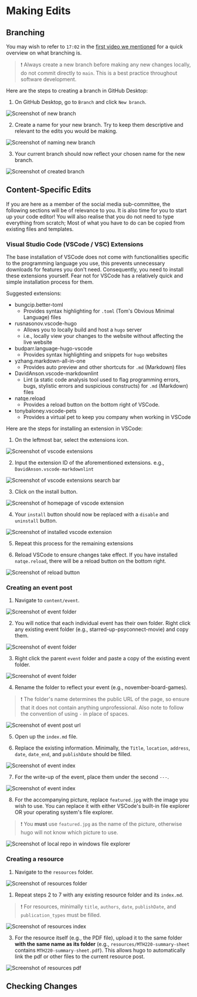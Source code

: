 # Making Edits

## Branching

You may wish to refer to `17:02` in the [first video we mentioned](https://youtu.be/8Dd7KRpKeaE?t=1022) for a quick overview on what branching is. 

> ❗ Always create a new branch before making any new changes locally, do not commit directly to `main`. This is a best practice throughout software development.

Here are the steps to creating a branch in GitHub Desktop:

1. On GitHub Desktop, go to `Branch` and click `New branch`.

![Screenshot of new branch](../assets/images/branching-1.png)

2. Create a name for your new branch. Try to keep them descriptive and relevant to the edits you would be making.

![Screenshot of naming new branch](../assets/images/branching-2.png)

3. Your current branch should now reflect your chosen name for the new branch.

![Screenshot of created branch](../assets/images/branching-3.png)

## Content-Specific Edits

If you are here as a member of the social media sub-committee, the following sections will be of relevance to you. It is also time for you to start up your code editor! You will also realise that you do not need to type everything from scratch; Most of what you have to do can be copied from existing files and templates.

### Visual Studio Code (VSCode / VSC) Extensions

The base installation of VSCode does not come with  functionalities specific to the programming language you use, this prevents unnecessary downloads for features you don't need. Consequently, you need to install these extensions yourself. Fear not for VSCode has a relatively quick and simple installation process for them.

Suggested extensions:

- bungcip.better-toml
  - Provides syntax highlighting for `.toml` (Tom's Obvious Minimal Language) files
- rusnasonov.vscode-hugo
  - Allows you to locally build and host a `hugo` server
  - i.e., locally view your changes to the website without affecting the live website
- budparr.language-hugo-vscode
  - Provides syntax highlighting and snippets for `hugo` websites
- yzhang.markdown-all-in-one
  - Provides auto preview and other shortcuts for `.md` (Markdown) files
- DavidAnson.vscode-markdownlint
  - Lint (a static code analysis tool used to flag programming errors, bugs, stylistic errors and suspicious constructs) for `.md` (Markdown) files
- natqe.reload
  - Provides a reload button on the bottom right of VSCode.
- tonybaloney.vscode-pets
  - Provides a virtual pet to keep you company when working in VSCode

Here are the steps for installing an extension in VSCode:

1. On the leftmost bar, select the extensions icon.

![Screenshot of vscode extensions](../assets/images/vscode-ext-1.png)

2. Input the extension ID of the aforementioned extensions. e.g., `DavidAnson.vscode-markdownlint`

![Screenshot of vscode extensions search bar](../assets/images/vscode-ext-2.png)

3. Click on the install button.

![Screenshot of homepage of vscode extension](../assets/images/vscode-ext-3.png)

4. Your `install` button should now be replaced with a `disable` and `uninstall` button.

![Screenshot of installed vscode extension](../assets/images/vscode-ext-4.png)

5. Repeat this process for the remaining extensions

6. Reload VSCode to ensure changes take effect. If you have installed `natqe.reload`, there will be a reload button on the bottom right.

![Screenshot of reload button](../assets/images/vscode-ext-5.png)

### Creating an event post

1. Navigate to `content/event`.

![Screenshot of event folder](../assets/images/event-folder.png)

2. You will notice that each individual event has their own folder. Right click any existing event folder (e.g., starred-up-psyconnect-movie) and copy them.

![Screenshot of event folder](../assets/images/event-folder-2.png)

3. Right click the parent `event` folder and paste a copy of the existing event folder.

![Screenshot of event folder](../assets/images/event-folder-3.png)

4. Rename the folder to reflect your event (e.g., november-board-games).

> ❗ The folder's name determines the public URL of the page, so ensure that it does not contain anything unprofessional.
> Also note to follow the convention of using `-` in place of spaces.

![Screenshot of event post url](../assets/images/event-url.png)

5. Open up the `index.md` file.

6. Replace the existing information. Minimally, the `Title`, `location`, `address`, `date`, `date_end`, and `publishDate` should be filled.

![Screenshot of event index](../assets/images/event-index.png)

7. For the write-up of the event, place them under the second `---`.

![Screenshot of event index](../assets/images/event-body-demarcation.png)

8. For the accompanying picture, replace `featured.jpg` with the image you wish to use. You can replace it with either VSCode's built-in file explorer OR your operating system's file explorer.

> ❗ You **must** use `featured.jpg` as the name of the picture, otherwise hugo will not know which picture to use.

![Screenshot of local repo in windows file explorer](../assets/images/file-explorer.png)

### Creating a resource

1. Navigate to the `resources` folder.

![Screenshot of resources folder](../assets/images/resources-folder-1.png)

1. Repeat steps 2 to 7 with any existing resource folder and its `index.md`.

> ❗ For resources, minimally `title`, `authors`, `date`, `publishDate`, and `publication_types` must be filled.

![Screenshot of resources index](../assets/images/resources-index.png)

3. For the resource itself (e.g., the PDF file), upload it to the same folder **with the same name as its folder** (e.g., `resources/MTH220-summary-sheet` contains `MTH220-summary-sheet.pdf`). This allows hugo to automatically link the pdf or other files to the current resource post.

![Screenshot of resources pdf](../assets/images/resources-folder-2.png)

## Checking Changes

